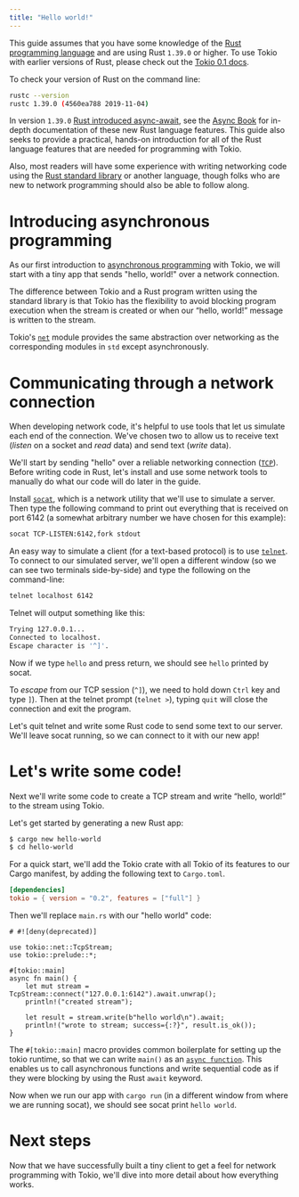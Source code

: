 ```yaml
---
title: "Hello world!"
---
```


This guide assumes that you have some knowledge of the [Rust programming language]
and are using Rust `1.39.0` or higher. To use Tokio with earlier versions of Rust,
please check out the [Tokio 0.1 docs].

To check your version of Rust on the command line:
```bash
rustc --version
rustc 1.39.0 (4560ea788 2019-11-04)
```

In version `1.39.0` [Rust introduced async-await], see the [Async Book] for
in-depth documentation of these new Rust language features. This guide also
seeks to provide a practical, hands-on introduction for all of the Rust language
features that are needed for programming with Tokio.

Also, most readers will have some experience with writing networking code
using the [Rust standard library] or another language, though folks who are
new to network programming should also be able to follow along.

# Introducing asynchronous programming

As our first introduction to [asynchronous programming](../../overview) with
Tokio, we will start with a tiny app that sends "hello, world!" over a
network connection.

The difference between Tokio and a Rust program written using the standard
library is that Tokio has the flexibility to avoid blocking program execution
when the stream is created or when our “hello, world!” message is written
to the stream.

Tokio's [`net`] module provides the same abstraction over networking as
the corresponding modules in `std` except asynchronously.

# Communicating through a network connection

When developing network code, it's helpful to use tools that let us simulate
each end of the connection. We've chosen two to allow us to receive text
(*listen* on a socket and *read* data) and send text (*write* data).

We'll start by sending "hello" over a reliable networking connection ([`TCP`]).
Before writing code in Rust, let's install and use some network tools to
manually do what our code will do later in the guide.

Install [`socat`](../../network-utilities/socat), which is a network utility that
we'll use to simulate a server. Then type the following command to print
out everything that is received on port 6142 (a somewhat arbitrary number
we have chosen for this example):

```bash
socat TCP-LISTEN:6142,fork stdout
```

An easy way to simulate a client (for a text-based protocol) is to use
[`telnet`](../../network-utilities/telnet). To connect to our simulated server, we'll open a different
window (so we can see two terminals side-by-side) and type the following on the
command-line:

```bash
telnet localhost 6142
```

Telnet will output something like this:
```bash
Trying 127.0.0.1...
Connected to localhost.
Escape character is '^]'.
```

Now if we type `hello` and press return, we should see `hello` printed by
socat.

To *escape* from our TCP session (`^]`), we need to hold down `Ctrl` key and
type `]`). Then at the telnet prompt (`telnet >`), typing `quit` will close
the connection and exit the program.

Let's quit telnet and write some Rust code to send some text to our server.
We'll leave socat running, so we can connect to it with our new app!

# Let's write some code!

Next we'll write some code to create a TCP stream and write “hello, world!”
to the stream using Tokio.

Let's get started by generating a new Rust app:

```bash
$ cargo new hello-world
$ cd hello-world
```

For a quick start, we'll add the Tokio crate with all Tokio of its features
to our Cargo manifest, by adding the following text to `Cargo.toml`.

```toml
[dependencies]
tokio = { version = "0.2", features = ["full"] }
```

Then we'll replace `main.rs` with our "hello world" code:

```rust,no_run
# #![deny(deprecated)]

use tokio::net::TcpStream;
use tokio::prelude::*;

#[tokio::main]
async fn main() {
    let mut stream = TcpStream::connect("127.0.0.1:6142").await.unwrap();
    println!("created stream");

    let result = stream.write(b"hello world\n").await;
    println!("wrote to stream; success={:?}", result.is_ok());
}
```

The `#[tokio::main]` macro provides common boilerplate for setting up the
tokio runtime, so that we can write `main()` as an [`async function`]. This
enables us to call asynchronous functions and write sequential code as if
they were blocking by using the Rust `await` keyword.

Now when we run our app with `cargo run` (in a different window from where
we are running socat), we should see socat print `hello world`.

# Next steps

Now that we have successfully built a tiny client to get a feel for network
programming with Tokio, we'll dive into more detail about how everything works.

[Rust programming language]: https://www.rust-lang.org/
[Tokio 0.1 docs]: https://v0-1--tokio.netlify.com/docs/getting-started/hello-world/
[Rust introduced async-await]: https://blog.rust-lang.org/2019/11/07/Async-await-stable.html
[Async Book]: https://rust-lang.github.io/async-book/index.html
[Rust standard library]: https://doc.rust-lang.org/std/net/index.html
[`TCP`]: https://tools.ietf.org/html/rfc793
[`net`]: https://docs.rs/tokio/*/tokio/net/index.html
[`async function`]: https://doc.rust-lang.org/reference/items/functions.html#async-functions
